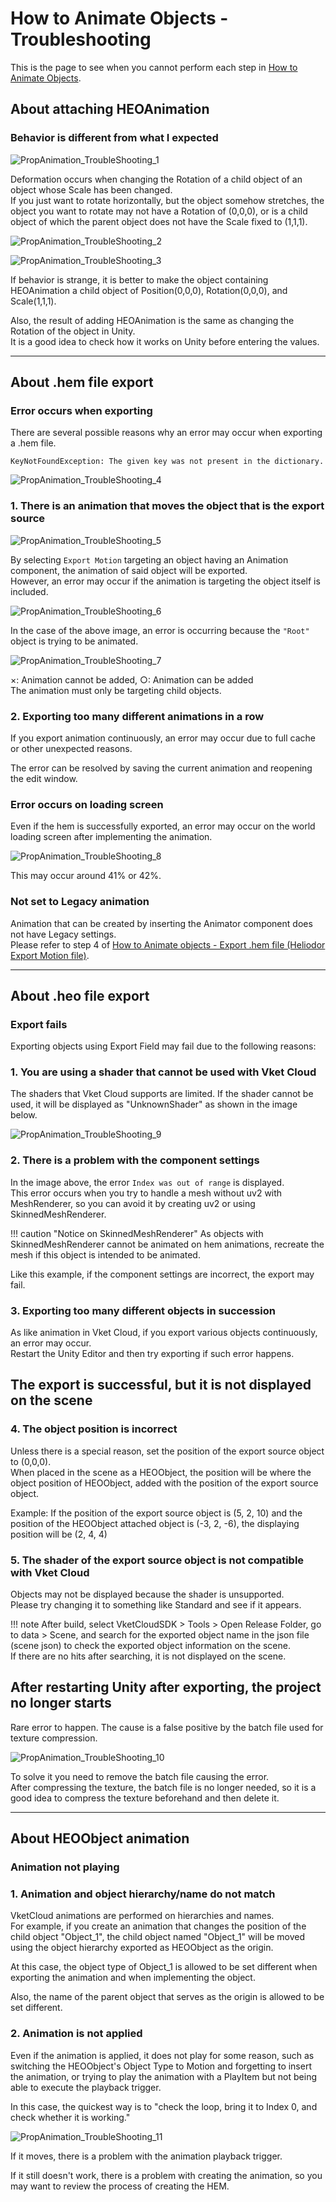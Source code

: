 # How to Animate Objects - Troubleshooting

This is the page to see when you cannot perform each step in [How to Animate Objects](PropAnimation.md).

## About attaching HEOAnimation

### Behavior is different from what I expected

![PropAnimation_TroubleShooting_1](./img/PropAnimation_TroubleShooting_1.jpg)

Deformation occurs when changing the Rotation of a child object of an object whose Scale has been changed.<br>
If you just want to rotate horizontally, but the object somehow stretches, the object you want to rotate may not have a Rotation of (0,0,0), or is a child object of which the parent object does not have the  Scale fixed to (1,1,1).

![PropAnimation_TroubleShooting_2](./img/PropAnimation_TroubleShooting_2.jpg)

![PropAnimation_TroubleShooting_3](./img/PropAnimation_TroubleShooting_3.jpg)

If behavior is strange, it is better to make the object containing HEOAnimation a child object of Position(0,0,0), Rotation(0,0,0), and Scale(1,1,1).

Also, the result of adding HEOAnimation is the same as changing the Rotation of the object in Unity. <br>
It is a good idea to check how it works on Unity before entering the values.

---

## About .hem file export

### Error occurs when exporting

There are several possible reasons why an error may occur when exporting a .hem file.

`KeyNotFoundException: The given key was not present in the dictionary.`

![PropAnimation_TroubleShooting_4](./img/PropAnimation_TroubleShooting_4.jpg)

### 1. There is an animation that moves the object that is the export source

![PropAnimation_TroubleShooting_5](./img/PropAnimation_TroubleShooting_5.jpg)

By selecting `Export Motion` targeting an object having an Animation component, the animation of said object will be exported.<br>
However, an error may occur if the animation is targeting the object itself is included.

![PropAnimation_TroubleShooting_6](./img/PropAnimation_TroubleShooting_6.jpg)

In the case of the above image, an error is occurring because the `"Root"` object is trying to be animated.

![PropAnimation_TroubleShooting_7](./img/PropAnimation_TroubleShooting_7.jpg)

×: Animation cannot be added, ○: Animation can be added<br>
The animation must only be targeting child objects.

### 2. Exporting too many different animations in a row

If you export animation continuously, an error may occur due to full cache or other unexpected reasons.

The error can be resolved by saving the current animation and reopening the edit window.

### Error occurs on loading screen

Even if the hem is successfully exported, an error may occur on the world loading screen after implementing the animation.

![PropAnimation_TroubleShooting_8](./img/PropAnimation_TroubleShooting_8.jpg)

This may occur around 41% or 42%.

### Not set to Legacy animation

Animation that can be created by inserting the Animator component does not have Legacy settings. <br>
Please refer to step 4 of [How to Animate objects - Export .hem file (Heliodor Export Motion file)](PropAnimation.md#export-hem-file-heliodor-export-motion-file).

---

## About .heo file export

### Export fails

Exporting objects using Export Field may fail due to the following reasons:

### 1. You are using a shader that cannot be used with Vket Cloud

The shaders that Vket Cloud supports are limited.
If the shader cannot be used, it will be displayed as "UnknownShader" as shown in the image below.

![PropAnimation_TroubleShooting_9](./img/PropAnimation_TroubleShooting_9.jpg)

### 2. There is a problem with the component settings

In the image above, the error `Index was out of range` is displayed. <br>
This error occurs when you try to handle a mesh without uv2 with MeshRenderer, so you can avoid it by creating uv2 or using SkinnedMeshRenderer.

!!! caution "Notice on SkinnedMeshRenderer"
    As objects with SkinnedMeshRenderer cannot be animated on hem animations, recreate the mesh if this object is intended to be animated.

Like this example, if the component settings are incorrect, the export may fail.

### 3. Exporting too many different objects in succession

As like animation in Vket Cloud, if you export various objects continuously, an error may occur. <br>
Restart the Unity Editor and then try exporting if such error happens.

## The export is successful, but it is not displayed on the scene

### 4. The object position is incorrect

Unless there is a special reason, set the position of the export source object to (0,0,0). <br>
When placed in the scene as a HEOObject, the position will be where the object position of HEOObject, added with the position of the export source object.

Example: If the position of the export source object is (5, 2, 10) and the position of the HEOObject attached object is (-3, 2, -6), the displaying position will be (2, 4, 4)

### 5. The shader of the export source object is not compatible with Vket Cloud

Objects may not be displayed because the shader is unsupported. <br>
Please try changing it to something like Standard and see if it appears.

!!! note
        After build, select VketCloudSDK > Tools > Open Release Folder, go to data > Scene, and search for the exported object name in the json file (scene json) to check the exported object information on the scene. <br>
        If there are no hits after searching, it is not displayed on the scene.

## After restarting Unity after exporting, the project no longer starts

Rare error to happen.
The cause is a false positive by the batch file used for texture compression.

![PropAnimation_TroubleShooting_10](./img/PropAnimation_TroubleShooting_10.jpg)

To solve it you need to remove the batch file causing the error. <br>
After compressing the texture, the batch file is no longer needed, so it is a good idea to compress the texture beforehand and then delete it.

---

## About HEOObject animation

### Animation not playing

### 1. Animation and object hierarchy/name do not match

VketCloud animations are performed on hierarchies and names. <br>
For example, if you create an animation that changes the position of the child object "Object_1", the child object named "Object_1" will be moved using the object hierarchy exported as HEOObject as the origin.

At this case, the object type of Object_1 is allowed to be set different when exporting the animation and when implementing the object.

Also, the name of the parent object that serves as the origin is allowed to be set different.

### 2. Animation is not applied

Even if the animation is applied, it does not play for some reason, such as switching the HEOObject's Object Type to Motion and forgetting to insert the animation, or trying to play the animation with a PlayItem but not being able to execute the playback trigger.

In this case, the quickest way is to "check the loop, bring it to Index 0, and check whether it is working."

![PropAnimation_TroubleShooting_11](./img/PropAnimation_TroubleShooting_11.jpg)

If it moves, there is a problem with the animation playback trigger.

If it still doesn't work, there is a problem with creating the animation, so you may want to review the process of creating the HEM.